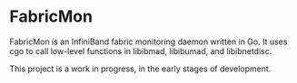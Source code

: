 FabricMon
=========

FabricMon is an InfiniBand fabric monitoring daemon written in Go. It uses cgo
to call low-level functions in libibmad, libibumad, and libibnetdisc.

This project is a work in progress, in the early stages of development.
